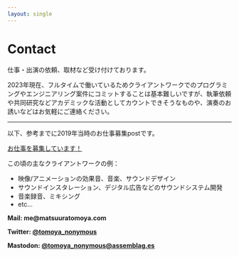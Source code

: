 ```yaml
---
layout: single
---
```

# Contact

仕事・出演の依頼、取材など受け付けております。

2023年現在、フルタイムで働いているためクライアントワークでのプログラミングやエンジニアリング案件にコミットすることは基本難しいですが、執筆依頼や共同研究などアカデミックな活動としてカウントできそうなものや、演奏のお誘いなどはお気軽にご連絡ください。

---

以下、参考までに2019年当時のお仕事募集postです。

[お仕事を募集しています！](/contact/callforjob)

この頃の主なクライアントワークの例：
- 映像/アニメーションの効果音、音楽、サウンドデザイン
- サウンドインスタレーション、デジタル広告などのサウンドシステム開発
- 音楽録音、ミキシング
- etc...



**Mail: me@<span style="display:none;"></span>matsuuratomoya.com**

**Twitter: [@tomoya_nonymous](https://twitter.com/tomoya_nonymous)**

**Mastodon: [@tomoya_nonymous@assemblag.es](https://assemblag.es/@tomoya_nonymous)**
